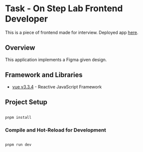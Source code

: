 # Task - On Step Lab Frontend Developer

This is a piece of frontend made for interview.
Deployed app [here](https://mobile-pet-app.netlify.app/).

## Overview

This application implements a Figma given design.

## Framework and Libraries

- [vue v3.3.4](https://www.npmjs.com/package/vue/v/3.3.4) - Reactive JavaScript Framework

## Project Setup

```sh

pnpm install

```

### Compile and Hot-Reload for Development

```sh

pnpm run dev

```

